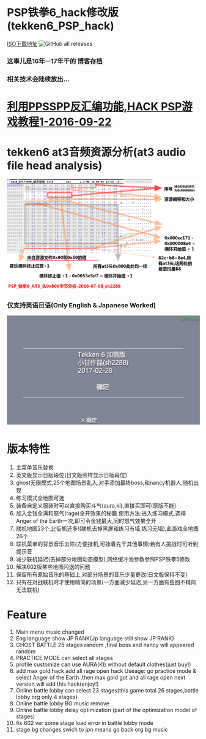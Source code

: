 # PSP铁拳6_hack修改版(tekken6_PSP_hack)
[ISO下载地址](https://github.com/sh2288/tekken6_PSP_hack/releases)
![GitHub all releases](https://img.shields.io/github/downloads/sh2288/tekken6_PSP_hack/total?label=Downloads)
### 这事儿是16年--17年干的 [博客存档](https://blog.sina.com.cn/sh2288)
### 相关技术会陆续放出...
# [利用PPSSPP反汇编功能,HACK PSP游戏教程1-2016-09-22](psphack.md)
# tekken6 at3音频资源分析(at3 audio file head analysis)
![](img/psp-tekken6-at3.png)
### 仅支持英语日语(Only English & Japanese Worked)
![](img/ULUS10466_00000.jpg)

# 版本特性

1. 主菜单音乐替换
2. 英文版显示日版段位(日文版照样显示日版段位)
3. ghost无限模式,25个地图场景乱入,对手添加最终boss,和nancy机器人,随机出现
4. 练习模式全地图可选
5. 装备自定义服装时可以直接购买斗气(aura,ki),直接买即可(原版不能) 
6. 加入金钱全满和怒气(rage)全开效果的秘籍
使用方法:进入练习模式,选择Anger of the Earth一次,即可令金钱最大,同时怒气效果全开
7. 联机地图23个,比街机还多!(联机去掉黑屏和练习有墙,练习无墙),此游戏全地图26个
8. 联机菜单的背景音乐去除(方便挂机,可挂着先干其他事情)若有人挑战时可听到提示音
9. 减少联机延迟(去掉部分地图动态模型),网络缓冲池参数参照PSP铁拳5修改 
10. 解决602版某些地图闪退的问题
11. 保留所有原始音乐的基础上,对部分场景的音乐少量更改(日文版保持不变)
12. 只有在对战联机时才使用精简的场景(一方面减少延迟,另一方面有些图不精简无法联机)
# Feature
1. Main menu music changed
2. Eng language show JP RANK(Jp language still show JP RANK)
3. GHOST BATTLE 25 stages random ,final boss and nancy will appeared random
4. PRACTICE MODE can select all stages
5. profile customize can use AURA(KI) without default clothes(just buy!)
6. add max gold hack add all rage open hack
Useage:
go practice mode & select Anger of the Earth ,then max gold got and all rage open
next version will add this hack(enjoy!)
7. Online battle lobby can select 23 stages(this game total 26 stages,battle lobby org only 4 stages)
8. Online battle lobby BG music remove
9. Online battle lobby delay optimization (part of the optimization model of stages)
10. fix 602 ver some stage load error in battle lobby mode
11. stage bg changes swich to jpn means go back org bg music

